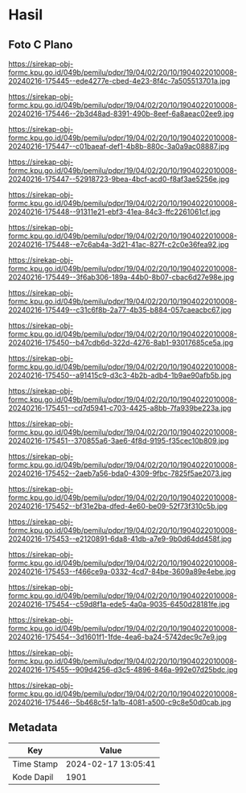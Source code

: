 # Hasil

## Foto C Plano

https://sirekap-obj-formc.kpu.go.id/049b/pemilu/pdpr/19/04/02/20/10/1904022010008-20240216-175445--ede4277e-cbed-4e23-8f4c-7a505513701a.jpg

https://sirekap-obj-formc.kpu.go.id/049b/pemilu/pdpr/19/04/02/20/10/1904022010008-20240216-175446--2b3d48ad-8391-490b-8eef-6a8aeac02ee9.jpg

https://sirekap-obj-formc.kpu.go.id/049b/pemilu/pdpr/19/04/02/20/10/1904022010008-20240216-175447--c01baeaf-def1-4b8b-880c-3a0a9ac08887.jpg

https://sirekap-obj-formc.kpu.go.id/049b/pemilu/pdpr/19/04/02/20/10/1904022010008-20240216-175447--52918723-9bea-4bcf-acd0-f8af3ae5256e.jpg

https://sirekap-obj-formc.kpu.go.id/049b/pemilu/pdpr/19/04/02/20/10/1904022010008-20240216-175448--91311e21-ebf3-41ea-84c3-ffc2261061cf.jpg

https://sirekap-obj-formc.kpu.go.id/049b/pemilu/pdpr/19/04/02/20/10/1904022010008-20240216-175448--e7c6ab4a-3d21-41ac-827f-c2c0e36fea92.jpg

https://sirekap-obj-formc.kpu.go.id/049b/pemilu/pdpr/19/04/02/20/10/1904022010008-20240216-175449--3f6ab306-189a-44b0-8b07-cbac6d27e98e.jpg

https://sirekap-obj-formc.kpu.go.id/049b/pemilu/pdpr/19/04/02/20/10/1904022010008-20240216-175449--c31c6f8b-2a77-4b35-b884-057caeacbc67.jpg

https://sirekap-obj-formc.kpu.go.id/049b/pemilu/pdpr/19/04/02/20/10/1904022010008-20240216-175450--b47cdb6d-322d-4276-8ab1-93017685ce5a.jpg

https://sirekap-obj-formc.kpu.go.id/049b/pemilu/pdpr/19/04/02/20/10/1904022010008-20240216-175450--a91415c9-d3c3-4b2b-adb4-1b9ae90afb5b.jpg

https://sirekap-obj-formc.kpu.go.id/049b/pemilu/pdpr/19/04/02/20/10/1904022010008-20240216-175451--cd7d5941-c703-4425-a8bb-7fa939be223a.jpg

https://sirekap-obj-formc.kpu.go.id/049b/pemilu/pdpr/19/04/02/20/10/1904022010008-20240216-175451--370855a6-3ae6-4f8d-9195-f35cec10b809.jpg

https://sirekap-obj-formc.kpu.go.id/049b/pemilu/pdpr/19/04/02/20/10/1904022010008-20240216-175452--2aeb7a56-bda0-4309-9fbc-7825f5ae2073.jpg

https://sirekap-obj-formc.kpu.go.id/049b/pemilu/pdpr/19/04/02/20/10/1904022010008-20240216-175452--bf31e2ba-dfed-4e60-be09-52f73f310c5b.jpg

https://sirekap-obj-formc.kpu.go.id/049b/pemilu/pdpr/19/04/02/20/10/1904022010008-20240216-175453--e2120891-6da8-41db-a7e9-9b0d64dd458f.jpg

https://sirekap-obj-formc.kpu.go.id/049b/pemilu/pdpr/19/04/02/20/10/1904022010008-20240216-175453--f466ce9a-0332-4cd7-84be-3609a89e4ebe.jpg

https://sirekap-obj-formc.kpu.go.id/049b/pemilu/pdpr/19/04/02/20/10/1904022010008-20240216-175454--c59d8f1a-ede5-4a0a-9035-6450d28181fe.jpg

https://sirekap-obj-formc.kpu.go.id/049b/pemilu/pdpr/19/04/02/20/10/1904022010008-20240216-175454--3d1601f1-1fde-4ea6-ba24-5742dec9c7e9.jpg

https://sirekap-obj-formc.kpu.go.id/049b/pemilu/pdpr/19/04/02/20/10/1904022010008-20240216-175455--909d4256-d3c5-4896-846a-992e07d25bdc.jpg

https://sirekap-obj-formc.kpu.go.id/049b/pemilu/pdpr/19/04/02/20/10/1904022010008-20240216-175446--5b468c5f-1a1b-4081-a500-c9c8e50d0cab.jpg


## Metadata

| Key        | Value               |
| ---------- | ------------------- |
| Time Stamp | 2024-02-17 13:05:41 |
| Kode Dapil | 1901                |



